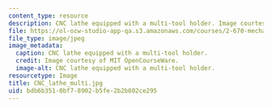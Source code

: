 ```yaml
---
content_type: resource
description: CNC lathe equipped with a multi-tool holder. Image courtesy of MIT OpenCourseWare.
file: https://ol-ocw-studio-app-qa.s3.amazonaws.com/courses/2-670-mechanical-engineering-tools-january-iap-2004/bdb6b3510bf78902b5fe2b2b602ce295_CNC_lathe_multi.jpg
file_type: image/jpeg
image_metadata:
  caption: CNC lathe equipped with a multi-tool holder.
  credit: Image courtesy of MIT OpenCourseWare.
  image-alt: CNC lathe equipped with a multi-tool holder.
resourcetype: Image
title: CNC_lathe_multi.jpg
uid: bdb6b351-0bf7-8902-b5fe-2b2b602ce295
---
```

